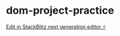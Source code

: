 # dom-project-practice

[Edit in StackBlitz next generation editor ⚡️](https://stackblitz.com/~/github.com/wasim2451/dom-project-practice)